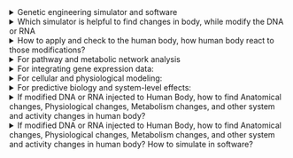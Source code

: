 <details>
  <summary>Genetic engineering simulator and software</summary>

Genetic engineering simulators and software tools are designed to aid in the design, simulation, and analysis of genetic modifications. Here are some popular options across different applications:

### 1. **Gene Design and Cloning Tools**
- [**Benchling**](https://www.benchling.com/): A comprehensive platform for life sciences R&D that offers tools for sequence design, CRISPR guide design, and molecular cloning.
- [**SnapGene**](https://www.snapgene.com/): Allows for the visualization, simulation, and documentation of molecular biology procedures, including cloning and PCR.
- [**Geneious**](https://www.geneious.com/): Provides an integrated suite of tools for molecular biology and NGS analysis.

### 2. **CRISPR Design Tools**
- [**CRISPR-Cas9**](https://www.idtdna.com/site/order/designtool/index/CRISPR_SEQUENCE): Tools like CRISPRdirect and CHOPCHOP provide resources for designing guide RNAs for CRISPR experiments.
- **Benchling CRISPR**: Offers design and analysis of CRISPR experiments within the Benchling platform.

### 3. **Pathway and Genome Engineering**
- [**CellDesigner**](https://www.celldesigner.org/): A modeling tool for biochemical networks that allows users to draw, simulate, and analyze gene-regulatory and biochemical networks.
- [**SynBioCAD**](https://synbio-tech.com/services/): A tool for synthetic biology and metabolic engineering, facilitating the design and simulation of genetic circuits and pathways.

### 4. **Bioinformatics and Sequence Analysis**
- [**Biopython**](https://biopython.org/): An open-source collection of tools for biological computation written in Python.
- [**BLAST (Basic Local Alignment Search Tool)**](https://blast.ncbi.nlm.nih.gov/Blast.cgi): Helps find regions of similarity between biological sequences, useful for identifying gene function and evolutionary relationships.

### 5. **Simulation and Modeling**
- [**COPASI (Complex Pathway Simulator)**](https://copasi.org/): A software application for modeling and simulation of biochemical networks and their dynamics.
- [**PySCeS (Python Simulator for Cellular Systems)**](https://pysces.sourceforge.net/): A Python-based simulator for the analysis of cellular systems and biochemical networks.

### 6. **Metabolic Engineering**
- [**COBRA Toolbox**](https://opencobra.github.io/cobratoolbox/stable/index.html): MATLAB-based software for constraint-based reconstruction and analysis of biological networks.
- [**KBase**](https://www.kbase.us/): An integrated, extensible system designed to help users predict and understand the function of biological systems.

### 7. **Whole-Genome Synthesis and Assembly**
- [**Gibson Assembly® Software**](https://nebuilder.neb.com/): Facilitates the design and assembly of large DNA constructs using the Gibson Assembly method.

### 8. **Education and Outreach**
- [**Genome Compiler**](https://scolary.com/tools/genome-compiler): An intuitive genetic design platform that allows for the visualization and manipulation of genetic sequences.

### Choosing the Right Tool
The best tool for you will depend on the specific needs of your project, such as the type of organism you are working with, the complexity of the genetic modifications, and whether you need to integrate with other lab management tools. Many of these platforms offer free trials or academic licenses, so you can explore them to find the best fit for your needs.



</details>

<details>
  <summary>Which simulator is helpful to find changes in body, while modify the DNA or RNA</summary>

For simulating the effects of DNA or RNA modifications on an organism's body, several specialized tools and simulators can help predict and analyze the biological impact. These tools often focus on gene expression, protein function, metabolic pathways, and whole-body physiological responses. Here are some advanced options that might be useful:

### 1. [**COPASI (Complex Pathway Simulator)**](https://copasi.org/)
- **Features**: COPASI is used for simulating and analyzing biochemical networks. It can model gene expression, metabolic networks, and signaling pathways, which helps predict how genetic modifications might affect cellular functions.
- **Applications**: Suitable for detailed pathway analysis and understanding the impact of genetic changes on metabolic functions.

### 2. [**CellDesigner**](https://www.celldesigner.org/)
- **Features**: CellDesigner allows the construction and simulation of complex biological networks, including gene regulatory networks and metabolic pathways. It can visualize the dynamic changes in these networks.
- **Applications**: Useful for visualizing and simulating the impact of DNA/RNA modifications on cellular and metabolic processes.

### 3. [**Cytoscape**](https://cytoscape.org/)
- **Features**: Cytoscape is an open-source software platform for visualizing complex networks and integrating these with various types of data. It is often used for gene expression and pathway analysis.
- **Applications**: Ideal for integrating genetic modification data with biological networks to predict changes in cellular behavior.

### 4. [**GeneNet**](https://strimmerlab.github.io/software/genenet/)
- **Features**: GeneNet provides tools for modeling and simulating genetic and metabolic networks. It includes capabilities for network inference and dynamic simulation.
- **Applications**: Helps predict the impact of genetic modifications on metabolic and regulatory networks.

### 5. [**Virtual Cell (VCell)**](https://vcell.org/)
- **Features**: VCell is a computational framework for modeling and simulating cell biology. It can model biochemical reactions and cellular processes at multiple scales.
- **Applications**: Used for understanding the effects of genetic modifications on cellular physiology.

### 6. [**SimBiology (MATLAB)**](https://in.mathworks.com/products/simbiology.html)
- **Features**: SimBiology provides a graphical environment and programmatic tools for modeling, simulating, and analyzing dynamic systems, including pharmacokinetic/pharmacodynamic (PK/PD) models and systems biology models.
- **Applications**: Useful for modeling the effects of genetic changes on drug responses and cellular dynamics.

### 7. [**KBase**](https://www.kbase.us/)
- **Features**: KBase is an integrated platform for predictive biology, allowing users to build models of cellular and metabolic functions and simulate the impact of genetic changes.
- **Applications**: Suitable for predicting changes in metabolic pathways and understanding the system-level effects of genetic modifications.

### 8. [**SBML (Systems Biology Markup Language) Tools**](https://sbml.org/)
- **Features**: A range of tools that support SBML, such as COPASI, VCell, and others, enable the creation and simulation of computational models of biological processes.
- **Applications**: Facilitates detailed simulation and analysis of genetic and biochemical networks.

### Choosing the Right Tool
The best choice depends on the specific requirements of your project:

- **For pathway and metabolic network analysis**: COPASI, CellDesigner, and GeneNet are excellent choices.
- **For integrating gene expression data**: Cytoscape is a powerful tool.
- **For cellular and physiological modeling**: VCell and SimBiology offer comprehensive frameworks.
- **For predictive biology and system-level effects**: KBase provides extensive resources.

These tools often require some level of expertise in computational biology and bioinformatics. Many of them offer tutorials and documentation to help users get started. Additionally, some platforms like SimBiology and KBase offer more user-friendly interfaces and comprehensive support, which can be beneficial for beginners.

</details>

<details>
<summary>How to apply and check to the human body, how human body react to those modifications?</summary>



To apply and check how the human body reacts to genetic modifications, a multi-step process involving computational tools, experimental validation, and ethical considerations is necessary. Here’s a detailed approach:

### 1. **In Silico Modeling and Simulation**
Start with computational tools to predict the effects of genetic modifications:

- **Pathway Analysis**: Use tools like **COPASI** and **CellDesigner** to model the biochemical pathways affected by the genetic modifications.
- **Gene Expression Analysis**: Use tools like **Cytoscape** to integrate gene expression data and predict changes in cellular behavior.
- **Whole-Body Simulation**: Platforms like **Physiome Model Repository** can be used for multi-scale modeling of human physiology.

### 2. **In Vitro Studies**
Validate the computational predictions using cell cultures:

- **CRISPR-Cas9**: Apply CRISPR technology to make the genetic modifications in human cell lines.
- **Gene Expression Profiling**: Use RNA sequencing (RNA-Seq) to analyze changes in gene expression.
- **Functional Assays**: Perform biochemical assays to check for changes in protein activity, metabolic flux, and cellular functions.

### 3. **In Vivo Studies**
For a more comprehensive understanding, animal models are often used before human trials:

- **Transgenic Models**: Create genetically modified animals (like mice) that carry the same modifications.
- **Phenotypic Analysis**: Study the physiological and behavioral changes in these models.
- **Toxicology Studies**: Assess the safety and potential side effects.

### 4. **Ex Vivo Studies**
Using human tissues and organoids can provide insights closer to actual human reactions:

- **Organoids and Tissue Engineering**: Grow human tissues or organoids with the genetic modifications.
- **Functional Testing**: Analyze how these tissues/organoids behave and respond to various stimuli.

### 5. **Clinical Trials**
The final step involves testing in humans, which is done in tightly regulated phases:

- **Phase 0 and I Trials**: Small groups of healthy volunteers or patients receive the modification to assess safety, dosage, and side effects.
- **Phase II Trials**: A larger group of patients to assess the efficacy and further evaluate safety.
- **Phase III Trials**: Large-scale testing to confirm effectiveness, monitor side effects, and compare with standard treatments.
- **Phase IV Trials**: Post-marketing studies to gather more information on risks, benefits, and optimal use.

### Ethical and Regulatory Considerations
Throughout this process, ethical and regulatory approvals are crucial:

- **Institutional Review Boards (IRB)**: Ensure ethical standards are met in clinical research.
- **Regulatory Agencies**: Obtain approval from bodies like the FDA (Food and Drug Administration) in the USA or EMA (European Medicines Agency) in Europe.
- **Informed Consent**: Ensure participants are fully informed about the study and provide consent.

### Specific Tools and Platforms for Human Application
- **SimBiology (MATLAB)**: For pharmacokinetic/pharmacodynamic (PK/PD) modeling.
- **Human Physiome Project**: For comprehensive models of human body systems.
- **KBase**: For integrated predictive biology and system-level analysis.

### Steps to Apply and Check Genetic Modifications
1. **Design the Modification**: Use bioinformatics tools to design and simulate the genetic modification.
2. **Validate In Silico Predictions**: Conduct in vitro experiments to validate predictions.
3. **Perform Animal Testing**: Use animal models to study systemic effects and safety.
4. **Use Human Tissues/Organoids**: Study human-like systems in controlled environments.
5. **Conduct Clinical Trials**: Progress through phases of clinical trials with rigorous monitoring.
6. **Analyze Data**: Use statistical and computational tools to analyze results and refine models.

### Conclusion
By combining computational simulations with rigorous experimental validation and ethical clinical trials, we can systematically assess how genetic modifications impact the human body. This approach ensures both the efficacy and safety of genetic engineering applications in humans.

</details>

<details>
  <summary>For pathway and metabolic network analysis</summary>

Pathway and metabolic network analysis are essential tools in systems biology and bioinformatics. They help understand the complex interactions and biochemical pathways within a cell or organism. Here are the key steps and tools involved in pathway and metabolic network analysis:

### Key Steps in Pathway and Metabolic Network Analysis

1. **Data Collection**:
   - Gather experimental data, such as gene expression profiles, metabolomics data, or proteomics data.
   - Use databases like KEGG, Reactome, BioCyc, and MetaCyc to obtain pathway and metabolic network information.

2. **Data Preprocessing**:
   - Normalize and preprocess the data to ensure it is suitable for analysis.
   - Filter out noise and irrelevant data points.

3. **Mapping to Pathways**:
   - Map the experimental data to known pathways using tools like KEGG Mapper or Reactome Pathway Browser.
   - Identify which genes, proteins, or metabolites are involved in specific pathways.

4. **Network Construction**:
   - Construct a metabolic network using the mapped data. Nodes represent metabolites, genes, or proteins, and edges represent biochemical reactions.
   - Use software like Cytoscape or NetworkX to visualize and analyze the network.

5. **Network Analysis**:
   - Perform topological analysis to understand the structure and properties of the network (e.g., centrality, modularity, and shortest paths).
   - Identify key nodes and interactions that play significant roles in the network.

6. **Pathway Enrichment Analysis**:
   - Conduct enrichment analysis to determine if certain pathways are overrepresented in your data.
   - Use tools like GSEA (Gene Set Enrichment Analysis) or DAVID (Database for Annotation, Visualization, and Integrated Discovery).

7. **Dynamic Simulation and Modeling**:
   - Build dynamic models to simulate the behavior of metabolic networks over time.
   - Use software like COPASI (COmplex PAthway SImulator) or CellDesigner for kinetic modeling and simulation.

8. **Validation and Interpretation**:
   - Validate findings using additional experimental data or literature.
   - Interpret the biological significance of the results in the context of the research question.

### Tools for Pathway and Metabolic Network Analysis

1. **KEGG (Kyoto Encyclopedia of Genes and Genomes)**:
   - Provides comprehensive pathway maps and tools for pathway mapping and enrichment analysis.
   - [KEGG Mapper](https://www.genome.jp/kegg/mapper.html)

2. **Reactome**:
   - A database of biological pathways, offering tools for pathway browsing and analysis.
   - [Reactome Pathway Browser](https://reactome.org/PathwayBrowser/)

3. **BioCyc and MetaCyc**:
   - Databases of metabolic pathways and genomes from various organisms.
   - [BioCyc](https://biocyc.org/), [MetaCyc](https://metacyc.org/)

4. **Cytoscape**:
   - An open-source software platform for visualizing complex networks and integrating them with attribute data.
   - [Cytoscape](https://cytoscape.org/)

5. **NetworkX**:
   - A Python library for the creation, manipulation, and study of complex networks.
   - [NetworkX](https://networkx.github.io/)

6. **GSEA (Gene Set Enrichment Analysis)**:
   - A computational method to determine if a predefined set of genes shows statistically significant differences between two biological states.
   - [GSEA](https://www.gsea-msigdb.org/gsea/index.jsp)

7. **DAVID (Database for Annotation, Visualization, and Integrated Discovery)**:
   - Provides a comprehensive set of functional annotation tools for understanding the biological meaning behind large lists of genes.
   - [DAVID](https://david.ncifcrf.gov/)

8. **COPASI (COmplex PAthway SImulator)**:
   - A software application for the simulation and analysis of biochemical networks and their dynamics.
   - [COPASI](http://copasi.org/)

9. **CellDesigner**:
   - A modeling tool for biochemical networks that allows graphical representation and simulation.
   - [CellDesigner](http://www.celldesigner.org/)

### Practical Workflow Example

1. **Obtain experimental data** (e.g., gene expression data from RNA-Seq).
2. **Preprocess the data** to filter out noise and normalize expression levels.
3. **Map the data to pathways** using KEGG Mapper or Reactome Pathway Browser.
4. **Construct a metabolic network** using Cytoscape, integrating the pathway information.
5. **Analyze network topology** to identify key nodes and interactions using NetworkX.
6. **Perform pathway enrichment analysis** with GSEA or DAVID to find overrepresented pathways.
7. **Simulate the network dynamics** using COPASI to understand temporal behavior.
8. **Validate findings** through additional experiments or literature review.

By following these steps and utilizing the appropriate tools, you can conduct comprehensive pathway and metabolic network analyses to uncover insights into the biological processes underlying your data.
</details>

<details>
  <summary>For integrating gene expression data:</summary>
  Integrating gene expression data into pathway and metabolic network analysis is a critical step in understanding the functional implications of gene regulation. Here's a detailed guide on how to effectively integrate gene expression data into such analyses:

### Steps for Integrating Gene Expression Data

1. **Data Collection and Preprocessing**:
   - **Collect Gene Expression Data**: Obtain gene expression profiles from experiments like RNA-Seq or microarrays.
   - **Preprocess Data**: Normalize the data (e.g., using TPM, RPKM, or DESeq2 for RNA-Seq data) to ensure comparability across samples. Filter out low-expression genes.

2. **Differential Expression Analysis**:
   - **Identify Differentially Expressed Genes (DEGs)**: Use tools like DESeq2, edgeR, or limma to determine which genes are significantly upregulated or downregulated under different conditions.

3. **Mapping to Pathways**:
   - **Map DEGs to Pathways**: Use databases like KEGG, Reactome, or MetaCyc to find which pathways are associated with your DEGs. Tools like KEGG Mapper and Reactome Pathway Browser can facilitate this process.

4. **Network Construction and Integration**:
   - **Construct a Gene Co-expression Network**: Use tools like WGCNA (Weighted Gene Co-expression Network Analysis) to identify modules of co-expressed genes.
   - **Integrate with Metabolic Networks**: Incorporate the gene expression data into existing metabolic networks to see how changes in gene expression affect metabolic pathways. Cytoscape can be used to overlay gene expression data onto pathway maps.

5. **Pathway Enrichment Analysis**:
   - **Perform Enrichment Analysis**: Determine if specific pathways are overrepresented among the DEGs using tools like GSEA (Gene Set Enrichment Analysis) or DAVID.
   - **Visualize Enrichment Results**: Use bar plots, dot plots, or network diagrams to visualize which pathways are significantly enriched.

6. **Dynamic Simulation and Modeling**:
   - **Simulate Pathway Dynamics**: Use tools like COPASI to model the impact of changes in gene expression on metabolic fluxes and pathway activities.
   - **Identify Key Regulatory Points**: Determine which genes or reactions are critical control points in the pathways.

7. **Validation and Interpretation**:
   - **Validate Results**: Use independent datasets, qPCR, or literature to validate the findings.
   - **Biological Interpretation**: Integrate the results into the broader biological context, understanding how gene expression changes drive cellular behavior.

### Tools for Integrating Gene Expression Data

1. **DESeq2**:
   - For differential gene expression analysis in RNA-Seq data.
   - [DESeq2](https://bioconductor.org/packages/release/bioc/html/DESeq2.html)

2. **edgeR**:
   - For differential expression analysis of RNA-Seq data.
   - [edgeR](https://bioconductor.org/packages/release/bioc/html/edgeR.html)

3. **limma**:
   - For differential expression analysis, especially in microarray data.
   - [limma](https://bioconductor.org/packages/release/bioc/html/limma.html)

4. **KEGG Mapper**:
   - To map gene expression data to KEGG pathways.
   - [KEGG Mapper](https://www.genome.jp/kegg/mapper.html)

5. **Reactome Pathway Browser**:
   - To visualize gene expression data in the context of Reactome pathways.
   - [Reactome Pathway Browser](https://reactome.org/PathwayBrowser/)

6. **Cytoscape**:
   - For network visualization and integration of gene expression data.
   - [Cytoscape](https://cytoscape.org/)

7. **WGCNA (Weighted Gene Co-expression Network Analysis)**:
   - For constructing gene co-expression networks.
   - [WGCNA](https://horvath.genetics.ucla.edu/html/CoexpressionNetwork/Rpackages/WGCNA/)

8. **GSEA (Gene Set Enrichment Analysis)**:
   - For pathway enrichment analysis.
   - [GSEA](https://www.gsea-msigdb.org/gsea/index.jsp)

9. **DAVID (Database for Annotation, Visualization, and Integrated Discovery)**:
   - For functional annotation and pathway enrichment analysis.
   - [DAVID](https://david.ncifcrf.gov/)

10. **COPASI (COmplex PAthway SImulator)**:
    - For dynamic simulation and modeling of biochemical networks.
    - [COPASI](http://copasi.org/)

### Practical Workflow Example

1. **Obtain RNA-Seq Data**:
   - Perform RNA-Seq experiments and obtain raw read counts.
   - Normalize data using DESeq2 or edgeR.

2. **Identify DEGs**:
   - Conduct differential expression analysis to identify upregulated and downregulated genes.

3. **Map DEGs to Pathways**:
   - Use KEGG Mapper to map DEGs to metabolic and signaling pathways.

4. **Construct and Integrate Networks**:
   - Build a gene co-expression network with WGCNA.
   - Overlay gene expression data onto metabolic networks using Cytoscape.

5. **Enrichment Analysis**:
   - Use GSEA or DAVID to find overrepresented pathways among the DEGs.

6. **Simulate Pathway Dynamics**:
   - Model the effects of gene expression changes on pathway activities using COPASI.

7. **Validate and Interpret Results**:
   - Validate key findings through additional experiments.
   - Interpret the biological significance in the context of the research question.

By following these steps and utilizing the appropriate tools, you can effectively integrate gene expression data into pathway and metabolic network analyses, providing deeper insights into the biological processes underlying your data.
</details>


<details>
  <summary>For cellular and physiological modeling:</summary>
  Cellular and physiological modeling involves creating computational models that simulate the behavior of cells and tissues to understand their functions and interactions. These models can range from detailed simulations of biochemical networks within a single cell to complex representations of entire organs or systems.

### Steps for Cellular and Physiological Modeling

1. **Define the Biological Problem**:
   - Clearly state the research question or biological phenomenon you want to model (e.g., cell cycle regulation, signal transduction, organ function).

2. **Data Collection**:
   - Gather relevant experimental data (e.g., gene expression, protein concentrations, metabolic fluxes).
   - Use databases like BioModels, KEGG, and Reactome for pathway and network information.

3. **Model Construction**:
   - **Choose the Modeling Approach**: Select an appropriate modeling framework (e.g., deterministic, stochastic, agent-based).
     - **Deterministic Models**: Use ordinary differential equations (ODEs) for systems where the behavior is well-defined and predictable.
     - **Stochastic Models**: Use for systems with inherent randomness, employing methods like Gillespie’s algorithm.
     - **Agent-Based Models**: Simulate interactions of individual agents (cells) to observe emergent behaviors.
   - **Define Model Components**: Identify key components (e.g., genes, proteins, metabolites) and their interactions.
   - **Parameter Estimation**: Determine parameters (e.g., reaction rates, binding affinities) from literature or experimental data.

4. **Model Implementation**:
   - **Software Tools**: Use specialized software for model implementation.
     - **COPASI**: For constructing and simulating biochemical networks.
     - **CellDesigner**: For graphical representation and simulation of biochemical networks.
     - **SBML (Systems Biology Markup Language)**: A standard for representing computational models.
     - **COMSOL Multiphysics**: For multiphysics simulations, including cellular and tissue models.
     - **VCell (Virtual Cell)**: For modeling and simulation of cell biology.
   - **Programming Languages**: Implement models using programming languages like MATLAB, Python, or R if custom solutions are needed.

5. **Simulation and Analysis**:
   - **Run Simulations**: Execute simulations to observe the system’s behavior under different conditions.
   - **Sensitivity Analysis**: Identify which parameters have the most significant impact on model outcomes.
   - **Parameter Optimization**: Adjust model parameters to fit experimental data.

6. **Model Validation**:
   - **Compare with Experimental Data**: Validate model predictions against independent experimental results.
   - **Refine the Model**: Iterate the model based on validation outcomes to improve accuracy.

7. **Interpretation and Prediction**:
   - **Biological Insights**: Interpret the simulation results to gain insights into the biological system.
   - **Hypothesis Generation**: Use the model to generate new hypotheses for further experimental testing.
   - **Predictive Modeling**: Make predictions about system behavior under untested conditions or perturbations.

8. **Documentation and Sharing**:
   - **Document the Model**: Provide detailed documentation of model components, parameters, and assumptions.
   - **Share the Model**: Publish the model in repositories like BioModels or share it in standard formats like SBML.

### Tools for Cellular and Physiological Modeling

1. **COPASI**:
   - A tool for modeling and simulation of biochemical networks.
   - [COPASI](http://copasi.org/)

2. **CellDesigner**:
   - Software for graphical representation and simulation of biochemical networks.
   - [CellDesigner](http://www.celldesigner.org/)

3. **BioModels Database**:
   - A repository of published, peer-reviewed computational models.
   - [BioModels](https://www.ebi.ac.uk/biomodels/)

4. **SBML (Systems Biology Markup Language)**:
   - A standard for representing computational models in systems biology.
   - [SBML](http://sbml.org/)

5. **COMSOL Multiphysics**:
   - A platform for multiphysics simulations, including cellular and tissue modeling.
   - [COMSOL](https://www.comsol.com/)

6. **VCell (Virtual Cell)**:
   - Software for modeling and simulation of cell biology.
   - [VCell](http://vcell.org/)

7. **MATLAB**:
   - A programming environment for numerical computing, widely used for modeling and simulation.
   - [MATLAB](https://www.mathworks.com/products/matlab.html)

8. **Python**:
   - A versatile programming language with libraries like SciPy, NumPy, and PySB for modeling and simulation.
   - [Python](https://www.python.org/)

9. **R**:
   - A programming language for statistical computing and graphics, useful for data analysis and modeling.
   - [R](https://www.r-project.org/)

### Practical Workflow Example

1. **Define the Problem**:
   - Investigate the dynamics of the p53-MDM2 feedback loop in cell cycle regulation.

2. **Data Collection**:
   - Collect data on p53 and MDM2 protein levels, reaction rates from literature.

3. **Model Construction**:
   - Choose a deterministic approach using ODEs.
   - Define interactions between p53 and MDM2, including synthesis, degradation, and feedback loops.

4. **Model Implementation**:
   - Use COPASI to construct and parameterize the model based on collected data.

5. **Simulation and Analysis**:
   - Run simulations to observe the oscillatory behavior of p53 and MDM2.
   - Perform sensitivity analysis to identify critical parameters.

6. **Model Validation**:
   - Validate the model against experimental time-course data of p53 and MDM2 levels.
   - Refine the model as needed.

7. **Interpretation and Prediction**:
   - Interpret how the feedback loop regulates the cell cycle.
   - Predict the impact of genetic mutations on the p53-MDM2 dynamics.

8. **Documentation and Sharing**:
   - Document the model, including equations and parameter values.
   - Share the model in the BioModels database.

By following these steps and utilizing the appropriate tools, you can create robust cellular and physiological models to explore complex biological systems and gain valuable insights into their functions and behaviors. 

</details>

<details>
  <summary>For predictive biology and system-level effects: </summary>
  Predictive biology aims to forecast the behavior of biological systems under various conditions using computational models and data analysis. By integrating large-scale datasets and employing sophisticated modeling techniques, researchers can predict system-level effects, such as responses to drugs, genetic modifications, or environmental changes.

### Steps for Predictive Biology and System-Level Effects

1. **Define the Research Objective**:
   - Clearly state the goal of the predictive model (e.g., predicting drug response, disease progression, or metabolic fluxes).

2. **Data Collection and Integration**:
   - **Obtain Diverse Datasets**: Gather genomic, transcriptomic, proteomic, metabolomic, and phenotypic data.
   - **Integrate Data**: Use platforms like OmicsIntegrator or Mergeomics to combine different types of omics data.

3. **Data Preprocessing**:
   - **Normalize and Filter**: Standardize data across different sources and remove noise.
   - **Feature Selection**: Identify relevant features using statistical methods or machine learning algorithms.

4. **Model Selection and Construction**:
   - **Choose the Appropriate Model**: Select from statistical models, machine learning models, or mechanistic models depending on the objective.
     - **Statistical Models**: Use regression models, Bayesian networks, or structural equation models.
     - **Machine Learning Models**: Employ algorithms like random forests, support vector machines, neural networks, or deep learning.
     - **Mechanistic Models**: Use ODEs, PDEs, or agent-based models for detailed biological processes.
   - **Define Model Parameters**: Determine the parameters and initial conditions based on experimental data or literature.

5. **Model Training and Validation**:
   - **Training**: Train the model using a portion of the data while avoiding overfitting.
   - **Cross-Validation**: Use techniques like k-fold cross-validation to assess model performance.
   - **Validation**: Validate the model with independent datasets or experimental results.

6. **Simulation and Prediction**:
   - **Run Simulations**: Use the model to simulate biological scenarios (e.g., drug treatments, genetic modifications).
   - **Predict Outcomes**: Predict system-level effects such as changes in gene expression, protein levels, or metabolic fluxes.

7. **Model Interpretation and Analysis**:
   - **Interpret Results**: Analyze the predictions to understand underlying biological mechanisms.
   - **Identify Key Drivers**: Use sensitivity analysis or feature importance methods to identify key factors driving the predictions.

8. **Hypothesis Generation and Testing**:
   - **Generate Hypotheses**: Formulate new hypotheses based on model predictions.
   - **Experimental Validation**: Design and conduct experiments to test the predictions and refine the model.

9. **Documentation and Sharing**:
   - **Document the Model**: Provide comprehensive documentation of model assumptions, parameters, and results.
   - **Share the Model**: Publish the model in repositories like BioModels or share it in standard formats like SBML.

### Tools for Predictive Biology and System-Level Effects

1. **OmicsIntegrator**:
   - For integrating multi-omics data and constructing networks.
   - [OmicsIntegrator](https://github.com/fraenkel-lab/OmicsIntegrator)

2. **Mergeomics**:
   - For multi-omics data integration and pathway analysis.
   - [Mergeomics](https://mergeomics.github.io/)

3. **BioModels Database**:
   - A repository for published, peer-reviewed computational models.
   - [BioModels](https://www.ebi.ac.uk/biomodels/)

4. **SBML (Systems Biology Markup Language)**:
   - A standard format for representing computational models.
   - [SBML](http://sbml.org/)

5. **Cytoscape**:
   - For network visualization and integration of multi-omics data.
   - [Cytoscape](https://cytoscape.org/)

6. **SciPy and NumPy**:
   - Python libraries for numerical computations and data analysis.
   - [SciPy](https://www.scipy.org/), [NumPy](https://numpy.org/)

7. **scikit-learn**:
   - A Python library for machine learning and data mining.
   - [scikit-learn](https://scikit-learn.org/stable/)

8. **TensorFlow and PyTorch**:
   - Libraries for building and training deep learning models.
   - [TensorFlow](https://www.tensorflow.org/), [PyTorch](https://pytorch.org/)

9. **MATLAB**:
   - A programming environment for numerical computing and modeling.
   - [MATLAB](https://www.mathworks.com/products/matlab.html)

10. **COPASI**:
    - For constructing and simulating biochemical networks.
    - [COPASI](http://copasi.org/)

11. **COMSOL Multiphysics**:
    - A platform for multiphysics simulations, including cellular and tissue models.
    - [COMSOL](https://www.comsol.com/)

12. **R**:
    - A programming language for statistical computing and graphics.
    - [R](https://www.r-project.org/)

### Practical Workflow Example

1. **Define the Objective**:
   - Predict the response of cancer cells to a new chemotherapy drug.

2. **Data Collection and Integration**:
   - Collect genomic, transcriptomic, and proteomic data from treated and untreated cancer cells.
   - Integrate the datasets using OmicsIntegrator.

3. **Data Preprocessing**:
   - Normalize the data and filter out irrelevant features.
   - Use feature selection to identify the most informative genes and proteins.

4. **Model Selection and Construction**:
   - Choose a machine learning model, such as a random forest or neural network.
   - Define model parameters based on experimental data.

5. **Model Training and Validation**:
   - Train the model using a portion of the integrated data.
   - Validate the model using cross-validation and independent datasets.

6. **Simulation and Prediction**:
   - Run simulations to predict cell response under different drug concentrations and treatment schedules.
   - Predict changes in gene expression and protein levels.

7. **Model Interpretation and Analysis**:
   - Analyze the model predictions to identify key pathways and genes involved in drug response.
   - Perform sensitivity analysis to determine the most critical factors.

8. **Hypothesis Generation and Testing**:
   - Generate hypotheses about potential resistance mechanisms or combination therapies.
   - Design experiments to test these hypotheses and validate the model predictions.

9. **Documentation and Sharing**:
   - Document the model, including assumptions, parameters, and validation results.
   - Share the model in the BioModels database or as an SBML file.

By following these steps and utilizing the appropriate tools, you can create predictive models that provide insights into system-level effects and guide experimental design in biology and medicine.
</details>


<details>
  <summary>If modified DNA or RNA injected to Human Body, how to find Anatomical changes, Physiological changes, Metabolism changes, and other system and activity changes in human body?</summary>
  Injecting modified DNA or RNA into the human body can result in a wide range of anatomical, physiological, metabolic, and systemic changes. To comprehensively study and monitor these changes, a multi-faceted approach involving various methodologies and technologies is essential. Here is a detailed guide on how to find these changes:

### 1. Anatomical Changes

**Imaging Techniques**:
- **MRI (Magnetic Resonance Imaging)**: Provides detailed images of soft tissues, useful for detecting structural changes in organs and tissues.
- **CT Scan (Computed Tomography)**: Offers cross-sectional images of the body, helpful for identifying changes in bone and tissue structure.
- **Ultrasound**: Uses sound waves to visualize organs and tissues, useful for real-time monitoring of anatomical changes.
- **PET Scan (Positron Emission Tomography)**: Detects metabolic activity changes that might indicate anatomical alterations.

### 2. Physiological Changes

**Vital Signs Monitoring**:
- **Heart Rate and Blood Pressure**: Continuous monitoring to detect changes in cardiovascular function.
- **Respiratory Rate and Oxygen Saturation**: Monitored to identify changes in respiratory function.

**Electrophysiological Studies**:
- **EEG (Electroencephalogram)**: Measures electrical activity in the brain to detect changes in neural function.
- **ECG (Electrocardiogram)**: Monitors heart electrical activity to identify changes in cardiac function.

**Functional Testing**:
- **Pulmonary Function Tests**: Measure lung function to detect changes in respiratory physiology.
- **Exercise Stress Tests**: Assess cardiovascular response to physical activity.

### 3. Metabolic Changes

**Metabolomics**:
- **Mass Spectrometry (MS)**: Identifies and quantifies metabolites in biological samples, providing insights into metabolic changes.
- **NMR Spectroscopy (Nuclear Magnetic Resonance)**: Analyzes metabolic profiles and detects changes in metabolite concentrations.

**Blood and Urine Analysis**:
- **Biochemical Assays**: Measure levels of glucose, lipids, hormones, and other metabolic markers.
- **Hormone Panels**: Assess changes in endocrine function.

### 4. System and Activity Changes

**Gene Expression Analysis**:
- **RNA-Seq (RNA Sequencing)**: Quantifies changes in gene expression levels across different tissues.
- **qPCR (Quantitative Polymerase Chain Reaction)**: Measures specific gene expression changes.

**Proteomics**:
- **Mass Spectrometry**: Identifies and quantifies changes in protein expression and modifications.
- **Western Blotting**: Detects specific proteins to understand functional changes.

**Pathway and Network Analysis**:
- **Bioinformatics Tools**: Integrate gene, protein, and metabolite data to analyze changes in biological pathways and networks (e.g., KEGG Mapper, Reactome).
- **Network Analysis Software**: Use Cytoscape to visualize and analyze changes in biological networks.

**Functional Assays**:
- **Cell Viability and Proliferation Assays**: Assess the impact on cell health and growth.
- **Apoptosis Assays**: Measure rates of programmed cell death.

**Behavioral Studies**:
- **Cognitive and Motor Function Tests**: Assess changes in brain function and motor skills.
- **Behavioral Monitoring**: Observe changes in behavior, activity levels, and response to stimuli.

### Practical Workflow Example

1. **Pre-Injection Baseline Data Collection**:
   - Perform baseline imaging (MRI, CT, etc.).
   - Record baseline physiological data (heart rate, blood pressure, etc.).
   - Collect blood and urine samples for baseline metabolic profiling.
   - Conduct baseline gene expression and proteomics analysis.

2. **Injection of Modified DNA/RNA**:
   - Administer the modified DNA/RNA under controlled conditions.
   - Monitor immediate responses (e.g., allergic reactions, inflammation).

3. **Post-Injection Monitoring**:
   - **Short-Term Monitoring (days to weeks)**:
     - Perform frequent imaging to detect early anatomical changes.
     - Continuously monitor vital signs and physiological parameters.
     - Collect blood and urine samples periodically for metabolic analysis.
     - Conduct gene expression and proteomics analysis at multiple time points.

   - **Long-Term Monitoring (weeks to months)**:
     - Repeat imaging studies to track anatomical changes over time.
     - Conduct regular physiological tests (e.g., pulmonary function, ECG).
     - Perform periodic metabolomics and proteomics analysis.
     - Monitor for any long-term behavioral and cognitive changes.

4. **Data Analysis and Interpretation**:
   - Integrate data from imaging, physiological monitoring, and omics analyses.
   - Use bioinformatics tools to analyze changes in pathways and networks.
   - Interpret findings in the context of the research objective.

5. **Validation and Hypothesis Testing**:
   - Validate key findings with additional experimental or clinical studies.
   - Formulate new hypotheses based on observed changes and test them experimentally.

By following this comprehensive approach, you can systematically identify and analyze anatomical, physiological, metabolic, and system-level changes resulting from the injection of modified DNA or RNA into the human body. This will help in understanding the biological impacts and potential therapeutic benefits or risks of such interventions.
</details>

<details>
  <summary>If modified DNA or RNA injected to Human Body, how to find Anatomical changes, Physiological changes, Metabolism changes, and other system and activity changes in human body? How to simulate in software?</summary>
  To study and simulate the impact of modified DNA or RNA injections on anatomical, physiological, metabolic, and systemic changes in the human body, a combination of experimental methods and computational modeling is employed. Here's a step-by-step guide on how to approach these investigations both in experimental and computational contexts:

### Experimental Approach

#### 1. Anatomical Changes
**Imaging Techniques**:
- **MRI (Magnetic Resonance Imaging)**: Provides detailed images of soft tissues and can help detect structural changes.
- **CT Scan (Computed Tomography)**: Offers cross-sectional images to identify anatomical alterations.
- **Ultrasound**: Useful for real-time monitoring of anatomical changes.
- **PET Scan (Positron Emission Tomography)**: Can visualize changes in metabolic activity that might correlate with anatomical changes.

**Monitoring**:
- **Regular Imaging**: Schedule periodic imaging sessions to monitor anatomical changes over time.

#### 2. Physiological Changes
**Vital Signs Monitoring**:
- **Heart Rate and Blood Pressure**: Continuous monitoring can detect cardiovascular changes.
- **Respiratory Rate and Oxygen Saturation**: Important for assessing changes in respiratory function.

**Electrophysiological Studies**:
- **EEG (Electroencephalogram)**: Measures brain activity to detect neural changes.
- **ECG (Electrocardiogram)**: Monitors cardiac electrical activity for changes.

**Functional Testing**:
- **Pulmonary Function Tests**: Assess lung function changes.
- **Exercise Stress Tests**: Evaluate cardiovascular responses to physical activity.

#### 3. Metabolic Changes
**Metabolomics**:
- **Mass Spectrometry (MS)**: Identifies and quantifies metabolic changes.
- **NMR Spectroscopy (Nuclear Magnetic Resonance)**: Analyzes changes in metabolite profiles.

**Blood and Urine Analysis**:
- **Biochemical Assays**: Measure changes in glucose, lipids, hormones, etc.
- **Hormone Panels**: Assess endocrine function changes.

#### 4. System and Activity Changes
**Gene Expression and Proteomics**:
- **RNA-Seq**: Quantifies changes in gene expression.
- **Mass Spectrometry for Proteomics**: Identifies changes in protein expression.

**Pathway and Network Analysis**:
- **Bioinformatics Tools**: Analyze changes in biological pathways and networks (e.g., KEGG, Reactome).

**Functional Assays**:
- **Cell Viability and Proliferation Assays**: Assess impacts on cell health and growth.
- **Apoptosis Assays**: Measure programmed cell death rates.

**Behavioral Studies**:
- **Cognitive and Motor Function Tests**: Assess changes in brain function and motor skills.

### Computational Simulation Approach

To simulate the impact of modified DNA or RNA injections, you can use various software tools to model biological processes and predict outcomes. Here’s how you can approach it:

#### 1. **Model Construction**
**Select the Modeling Framework**:
- **Deterministic Models**: Use ordinary differential equations (ODEs) for predictable systems.
- **Stochastic Models**: Apply if randomness plays a significant role (e.g., gene expression variability).
- **Agent-Based Models**: Model interactions among individual cells or molecules.

**Define Components**:
- **Molecular Interactions**: Include interactions between genes, proteins, and metabolites.
- **Pathways and Networks**: Model biological pathways affected by the modifications.

#### 2. **Software and Tools**
**Mechanistic Modeling**:
- **COPASI**: For constructing and simulating biochemical networks.
  - [COPASI](http://copasi.org/)

- **CellDesigner**: For graphical representation and simulation of biochemical networks.
  - [CellDesigner](http://www.celldesigner.org/)

**Machine Learning and Statistical Modeling**:
- **scikit-learn**: For building machine learning models to predict physiological and metabolic responses.
  - [scikit-learn](https://scikit-learn.org/stable/)

- **TensorFlow/PyTorch**: For deep learning models to predict complex biological outcomes.
  - [TensorFlow](https://www.tensorflow.org/), [PyTorch](https://pytorch.org/)

**Omics Data Integration**:
- **OmicsIntegrator**: For integrating multi-omics data and constructing predictive models.
  - [OmicsIntegrator](https://github.com/fraenkel-lab/OmicsIntegrator)

- **Mergeomics**: For multi-omics data integration and pathway analysis.
  - [Mergeomics](https://mergeomics.github.io/)

**Network Analysis**:
- **Cytoscape**: For visualizing and analyzing biological networks.
  - [Cytoscape](https://cytoscape.org/)

**Mathematical and Statistical Analysis**:
- **MATLAB**: For numerical simulations and custom modeling.
  - [MATLAB](https://www.mathworks.com/products/matlab.html)

- **R**: For statistical analysis and visualization of omics data.
  - [R](https://www.r-project.org/)

#### 3. **Simulation and Prediction**
**Run Simulations**:
- Simulate the biological effects of modified DNA/RNA on cellular processes.
- Evaluate different scenarios, such as varying doses or timing of injections.

**Predict System-Level Effects**:
- Use the model to predict how modifications will affect anatomical, physiological, and metabolic systems.
- Analyze the impact of these changes on overall system function and behavior.

#### 4. **Validation and Analysis**
**Model Validation**:
- Compare simulation results with experimental data.
- Refine the model based on discrepancies between predictions and observations.

**Data Integration and Interpretation**:
- Integrate results from simulations with experimental data for a comprehensive understanding.
- Use bioinformatics tools to analyze changes in biological pathways and networks.

### Practical Workflow Example

1. **Define Objective**:
   - Predict the impact of modified RNA on liver metabolism and systemic physiology.

2. **Collect Experimental Data**:
   - Obtain baseline data on liver function, metabolic profiles, and systemic physiological parameters.

3. **Construct Computational Model**:
   - Use COPASI to model liver metabolism and its interactions with systemic pathways.
   - Integrate omics data using OmicsIntegrator to refine the model.

4. **Run Simulations**:
   - Simulate the effect of modified RNA on liver metabolism and systemic physiology under various conditions.

5. **Validate Model**:
   - Compare simulation results with experimental data from post-injection studies.
   - Adjust the model based on validation results.

6. **Interpret Results**:
   - Analyze predicted changes in liver metabolism and systemic effects.
   - Identify potential biomarkers or therapeutic targets.

7. **Document and Share**:
   - Document the model, assumptions, and results.
   - Share the model in repositories or publish findings in scientific journals.

By combining experimental techniques with computational simulations, you can comprehensively study and predict the effects of modified DNA or RNA on various aspects of human biology. This integrated approach allows for a deeper understanding of the modifications' impact and guides further research or clinical applications.
</details>
